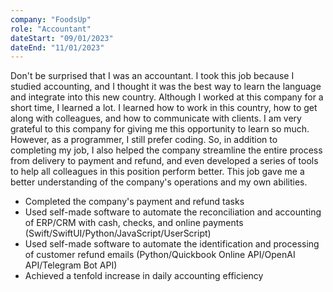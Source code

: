 ```yaml
---
company: "FoodsUp"
role: "Accountant"
dateStart: "09/01/2023"
dateEnd: "11/01/2023"
---
```


Don't be surprised that I was an accountant. I took this job because I studied accounting, and I thought it was the best way to learn the language and integrate into this new country. Although I worked at this company for a short time, I learned a lot. I learned how to work in this country, how to get along with colleagues, and how to communicate with clients. I am very grateful to this company for giving me this opportunity to learn so much. However, as a programmer, I still prefer coding. So, in addition to completing my job, I also helped the company streamline the entire process from delivery to payment and refund, and even developed a series of tools to help all colleagues in this position perform better. This job gave me a better understanding of the company's operations and my own abilities.

- Completed the company's payment and refund tasks
- Used self-made software to automate the reconciliation and accounting of ERP/CRM with cash, checks, and online payments (Swift/SwiftUI/Python/JavaScript/UserScript)
- Used self-made software to automate the identification and processing of customer refund emails (Python/Quickbook Online API/OpenAI API/Telegram Bot API)
- Achieved a tenfold increase in daily accounting efficiency